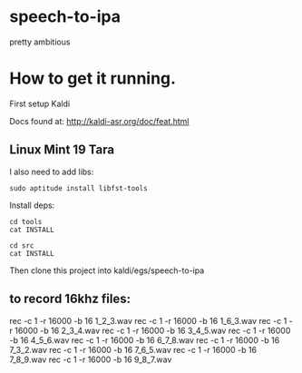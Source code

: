 # speech-to-ipa
pretty ambitious

# How to get it running.

First setup Kaldi

Docs found at: http://kaldi-asr.org/doc/feat.html

## Linux Mint 19 Tara

I also need to add libs:

```
sudo aptitude install libfst-tools
```

Install deps:

```
cd tools
cat INSTALL
```

```
cd src
cat INSTALL
```

Then clone this project into kaldi/egs/speech-to-ipa

## to record 16khz files:
rec -c 1 -r 16000 -b 16 1_2_3.wav
rec -c 1 -r 16000 -b 16 1_6_3.wav
rec -c 1 -r 16000 -b 16 2_3_4.wav
rec -c 1 -r 16000 -b 16 3_4_5.wav
rec -c 1 -r 16000 -b 16 4_5_6.wav
rec -c 1 -r 16000 -b 16 6_7_8.wav
rec -c 1 -r 16000 -b 16 7_3_2.wav
rec -c 1 -r 16000 -b 16 7_6_5.wav
rec -c 1 -r 16000 -b 16 7_8_9.wav
rec -c 1 -r 16000 -b 16 9_8_7.wav
